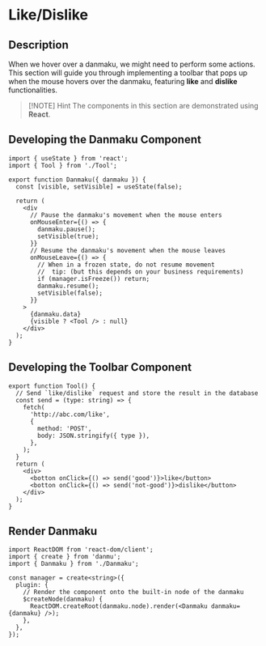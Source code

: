 # Like/Dislike

## Description

When we hover over a danmaku, we might need to perform some actions. This section will guide you through implementing a toolbar that pops up when the mouse hovers over the danmaku, featuring **like** and **dislike** functionalities.

> [!NOTE] Hint
> The components in this section are demonstrated using **React**.

## Developing the Danmaku Component

```tsx {23-24}
import { useState } from 'react';
import { Tool } from './Tool';

export function Danmaku({ danmaku }) {
  const [visible, setVisible] = useState(false);

  return (
    <div
      // Pause the danmaku's movement when the mouse enters
      onMouseEnter={() => {
        danmaku.pause();
        setVisible(true);
      }}
      // Resume the danmaku's movement when the mouse leaves
      onMouseLeave={() => {
        // When in a frozen state, do not resume movement
        //  tip: (but this depends on your business requirements)
        if (manager.isFreeze()) return;
        danmaku.resume();
        setVisible(false);
      }}
    >
      {danmaku.data}
      {visible ? <Tool /> : null}
    </div>
  );
}
```

## Developing the Toolbar Component

```tsx {14-15}
export function Tool() {
  // Send `like/dislike` request and store the result in the database
  const send = (type: string) => {
    fetch(
      'http://abc.com/like',
      {
        method: 'POST',
        body: JSON.stringify({ type }),
      },
    );
  }
  return (
    <div>
      <botton onClick={() => send('good')}>like</button>
      <botton onClick={() => send('not-good')}>dislike</button>
    </div>
  );
}
```

## Render Danmaku

```tsx {9}
import ReactDOM from 'react-dom/client';
import { create } from 'danmu';
import { Danmaku } from './Danmaku';

const manager = create<string>({
  plugin: {
    // Render the component onto the built-in node of the danmaku
    $createNode(danmaku) {
      ReactDOM.createRoot(danmaku.node).render(<Danmaku danmaku={danmaku} />);
    },
  },
});
```

